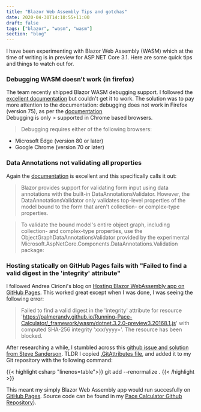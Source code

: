 ```yaml
---
title: "Blazor Web Assembly Tips and gotchas"
date: 2020-04-30T14:10:55+11:00
draft: false
tags: ["blazor", "wasm", "wasm"]
section: "blog"
---
```


I have been experimenting with Blazor Web Assembly (WASM) which at the time of writing is in preview for ASP.NET Core 3.1.  Here are some quick tips and things to watch out for.

### Debugging WASM doesn't work (in firefox)
The team recently shipped Blazor WASM debugging support.  I followed the [excellent documentation](https://docs.microsoft.com/en-us/aspnet/core/blazor/debug?view=aspnetcore-3.1#enable-debugging-for-visual-studio-and-visual-studio-code) but couldn't get it to work.  The solution was to pay more attention to the documentation: debugging does not work in Firefox (version 75), as per the [documentation](https://docs.microsoft.com/en-us/aspnet/core/blazor/debug?view=aspnetcore-3.1#prerequisites)  
Debugging is only > supported in Chrome based browsers.

> Debugging requires either of the following browsers:
- Microsoft Edge (version 80 or later)
- Google Chrome (version 70 or later)

### Data Annotations not validating all properties
Again the [documentation](https://docs.microsoft.com/en-us/aspnet/core/blazor/forms-validation?view=aspnetcore-3.1#nested-models-collection-types-and-complex-types) is excellent and this specifically calls it out:
> Blazor provides support for validating form input using data annotations with the built-in DataAnnotationsValidator. However, the DataAnnotationsValidator only validates top-level properties of the model bound to the form that aren't collection- or complex-type properties.

> To validate the bound model's entire object graph, including collection- and complex-type properties, use the ObjectGraphDataAnnotationsValidator provided by the experimental Microsoft.AspNetCore.Components.DataAnnotations.Validation package:

### Hosting statically on GitHub Pages fails with "Failed to find a valid digest in the 'integrity' attribute"
I followed Andrea Cirioni's blog on [Hosting Blazor WebAssembly app on GitHub Pages](https://dev.to/cirio/hosting-blazor-webassembly-app-on-github-pages-137k).  This worked great except when I was done, I was seeing the following error:

> Failed to find a valid digest in the 'integrity' attribute for resource 'https://palmerandy.github.io/Running-Pace-Calculator/_framework/wasm/dotnet.3.2.0-preview3.20168.1.js' with computed SHA-256 integrity 'xxx/yyyy='. The resource has been blocked.

After researching a while, I stumbled across this [github issue and solution from Steve Sanderson](https://github.com/dotnet/aspnetcore/issues/19796#issuecomment-598286345).  TLDR I copied [.GitAttributes file](
https://github.com/SteveSandersonMS/TestGithubPages/blob/master/.gitattributes), and added it to my Git repository with the following command:

{{< highlight csharp "linenos=table">}}
git add --renormalize .
{{< /highlight >}}

This meant my simply Blazor Web Assembly app would run succesfully on [GitHub Pages](https://palmerandy.github.io/Running-Pace-Calculator/).  Source code can be found in my [Pace Calculator Github Repository](https://github.com/palmerandy/Pace-Calculator)).